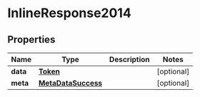 

# InlineResponse2014

## Properties

Name | Type | Description | Notes
------------ | ------------- | ------------- | -------------
**data** | [**Token**](Token.md) |  |  [optional]
**meta** | [**MetaDataSuccess**](MetaDataSuccess.md) |  |  [optional]



